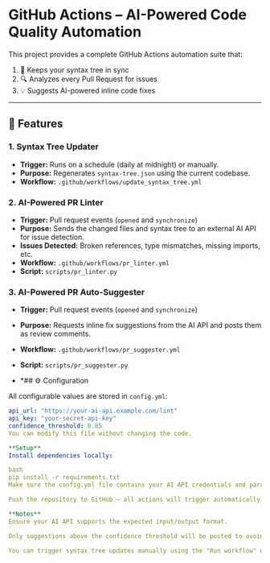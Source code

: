 # GitHub Actions – AI-Powered Code Quality Automation

This project provides a complete GitHub Actions automation suite that:

1. 🔁 Keeps your syntax tree in sync
2. 🔍 Analyzes every Pull Request for issues
3. 💡 Suggests AI-powered inline code fixes

---

## 🔧 Features

### 1. **Syntax Tree Updater**
- **Trigger:** Runs on a schedule (daily at midnight) or manually.
- **Purpose:** Regenerates `syntax-tree.json` using the current codebase.
- **Workflow:** `.github/workflows/update_syntax_tree.yml`

### 2. **AI-Powered PR Linter**
- **Trigger:** Pull request events (`opened` and `synchronize`)
- **Purpose:** Sends the changed files and syntax tree to an external AI API for issue detection.
- **Issues Detected:** Broken references, type mismatches, missing imports, etc.
- **Workflow:** `.github/workflows/pr_linter.yml`
- **Script:** `scripts/pr_linter.py`

### 3. **AI-Powered PR Auto-Suggester**
- **Trigger:** Pull request events (`opened` and `synchronize`)
- **Purpose:** Requests inline fix suggestions from the AI API and posts them as review comments.
- **Workflow:** `.github/workflows/pr_suggester.yml`
- **Script:** `scripts/pr_suggester.py`

- *## ⚙️ Configuration

All configurable values are stored in `config.yml`:

```yaml
api_url: "https://your-ai-api.example.com/lint"
api_key: "your-secret-api-key"
confidence_threshold: 0.85
You can modify this file without changing the code.

**Setup**
Install dependencies locally:

bash
pip install -r requirements.txt
Make sure the config.yml file contains your AI API credentials and parameters.

Push the repository to GitHub – all actions will trigger automatically on schedule or PR events.

**Notes**
Ensure your AI API supports the expected input/output format.

Only suggestions above the confidence threshold will be posted to avoid noise.

You can trigger syntax tree updates manually using the "Run workflow" option on GitHub.
